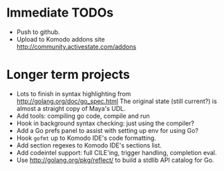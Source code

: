 # Immediate TODOs

- Push to github.
- Upload to Komodo addons site <http://community.activestate.com/addons>


# Longer term projects

- Lots to finish in syntax highlighting from <http://golang.org/doc/go_spec.html>
  The original state (still current?) is almost a straight copy of Maya's UDL.
- Add tools: compiling go code, compile and run
- Hook in background syntax checking: just using the compiler?
- Add a Go prefs panel to assist with setting up env for using Go?
- Hook `gofmt` up to Komodo IDE's code formatting.
- Add section regexes to Komodo IDE's sections list.
- Add codeintel support: full CILE'ing, trigger handling, completion eval.
- Use <http://golang.org/pkg/reflect/> to build a stdlib API catalog for Go.

